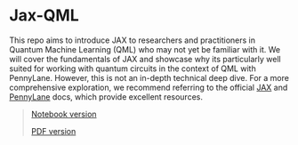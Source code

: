 # Jax-QML
 
This repo aims to introduce JAX to researchers and practitioners in Quantum Machine Learning (QML) who may not yet be familiar with it. We will cover the fundamentals of JAX and showcase why its particularly well suited for working with quantum circuits in the context of QML with PennyLane. However, this is not an in-depth technical deep dive. For a more comprehensive exploration, we recommend referring to the official [JAX](https://jax.readthedocs.io/en/latest/quickstart.html) and [PennyLane](https://docs.pennylane.ai/en/stable/index.html) docs, which provide excellent resources.

> [Notebook version](https://github.com/uriballo/Jax-QML/blob/main/JAX-QML-Intro.ipynb)
> 
> [PDF version](https://github.com/uriballo/Jax-QML/blob/main/JAX-QML-Intro.pdf)
